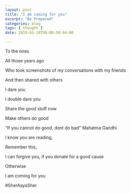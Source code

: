 ```yaml
---
layout: post
title: "I am coming for you"
excerpt: "Be Prepared"
categories: blog
tags: [ thought ]
date: 2019-03-18T08:08:50-04:00

---
```



To the ones

All those years ago

Who took screenshots of my conversations with my friends

And then shared with others

I dare you

I double dare you

Share the good stuff now

Make others do good

"If you cannot do good, dont do bad"
Mahatma Gandhi

I know you are reading,

Remember this,

I can forgive you, if you donate for a good cause

Otherwise

I am coming for you

#SherAayaSher
